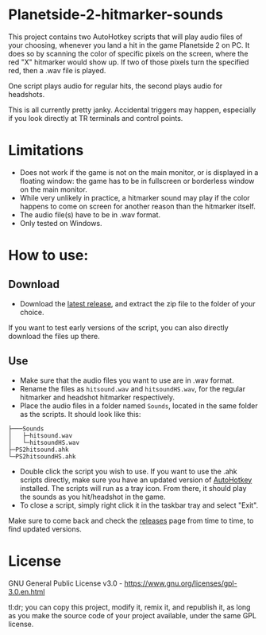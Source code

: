 # Planetside-2-hitmarker-sounds
This project contains two AutoHotkey scripts that will play audio files of your choosing, whenever you land a hit in the game Planetside 2 on PC. It does so by scanning the color of specific pixels on the screen, where the red "X" hitmarker would show up. If two of those pixels turn the specified red, then a .wav file is played.

One script plays audio for regular hits, the second plays audio for headshots.

This is all currently pretty janky. Accidental triggers may happen, especially if you look directly at TR terminals and control points.

# Limitations
- Does not work if the game is not on the main monitor, or is displayed in a floating window: the game has to be in fullscreen or borderless window on the main monitor.
- While very unlikely in practice, a hitmarker sound may play if the color happens to come on screen for another reason than the hitmarker itself.
- The audio file(s) have to be in .wav format.
- Only tested on Windows.

# How to use:

## Download

- Download the [latest release](https://github.com/Cleridwen/Planetside-2-hitmarker-sound/releases/latest), and extract the zip file to the folder of your choice.

If you want to test early versions of the script, you can also directly download the files up there.

## Use

- Make sure that the audio files you want to use are in .wav format.
- Rename the files as `hitsound.wav` and `hitsoundHS.wav`, for the regular hitmarker and headshot hitmarker respectively.
- Place the audio files in a folder named `Sounds`, located in the same folder as the scripts. It should look like this:
```
├───Sounds
│   ├─hitsound.wav
│   └─hitsoundHS.wav
├─PS2hitsound.ahk
└─PS2hitsoundHS.ahk
```
- Double click the script you wish to use. If you want to use the .ahk scripts directly, make sure you have an updated version of [AutoHotkey](https://www.autohotkey.com/) installed. The scripts will run as a tray icon. From there, it should play the sounds as you hit/headshot in the game.
- To close a script, simply right click it in the taskbar tray and select "Exit".

Make sure to come back and check the [releases](https://github.com/Cleridwen/Planetside-2-hitmarker-sound/releases/) page from time to time, to find updated versions.

# License
GNU General Public License v3.0 - https://www.gnu.org/licenses/gpl-3.0.en.html

tl:dr; you can copy this project, modify it, remix it, and republish it, as long as you make the source code of your project available, under the same GPL license.
